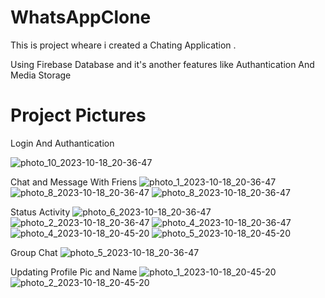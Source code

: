 # WhatsAppClone


This is project wheare i created a Chating Application .

Using Firebase Database and it's another features like Authantication And Media Storage

# Project Pictures

Login And Authantication

![photo_10_2023-10-18_20-36-47](https://github.com/Hxt5gh/WhatsAppClone/assets/100848388/8dec6ea4-4cf7-4a5c-b44b-74349961608a)

Chat and  Message With Friens
![photo_1_2023-10-18_20-36-47](https://github.com/Hxt5gh/WhatsAppClone/assets/100848388/02339720-7f69-4d4e-95c3-45bf4ec0f5ba)
![photo_8_2023-10-18_20-36-47](https://github.com/Hxt5gh/WhatsAppClone/assets/100848388/92e087c4-41d3-4381-a1a4-d50066a331df)
![photo_8_2023-10-18_20-36-47](https://github.com/Hxt5gh/WhatsAppClone/assets/100848388/cf7dfb1f-f53c-4b3b-8635-e2d7582ff114)


Status Activity 
![photo_6_2023-10-18_20-36-47](https://github.com/Hxt5gh/WhatsAppClone/assets/100848388/d65d3388-d503-4a31-9581-6988249ab320)
![photo_2_2023-10-18_20-36-47](https://github.com/Hxt5gh/WhatsAppClone/assets/100848388/17ff5a07-c117-4401-be6c-af54be288fd5)
![photo_4_2023-10-18_20-36-47](https://github.com/Hxt5gh/WhatsAppClone/assets/100848388/b630ef33-d79c-4065-96a6-8ae510e205db)
![photo_4_2023-10-18_20-45-20](https://github.com/Hxt5gh/WhatsAppClone/assets/100848388/e7af7391-57df-4d50-9317-72f7722d29db)
![photo_5_2023-10-18_20-45-20](https://github.com/Hxt5gh/WhatsAppClone/assets/100848388/986ba64b-28fd-431a-bc90-95e5ba09178c)

Group Chat 
![photo_5_2023-10-18_20-36-47](https://github.com/Hxt5gh/WhatsAppClone/assets/100848388/e18b8ebc-ece5-470f-9512-3ecc12d35f9a)

Updating Profile Pic and Name
![photo_1_2023-10-18_20-45-20](https://github.com/Hxt5gh/WhatsAppClone/assets/100848388/cb1eb592-d647-48bd-8a53-75163d16707a)
![photo_2_2023-10-18_20-45-20](https://github.com/Hxt5gh/WhatsAppClone/assets/100848388/0bae7454-8344-415c-aaec-7d5baad4fe6b)



